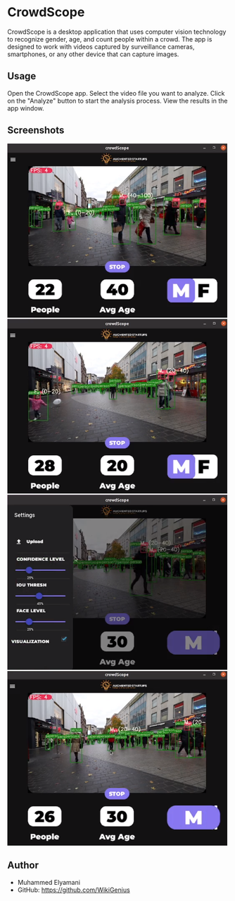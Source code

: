 # CrowdScope

CrowdScope is a desktop application that uses computer vision technology to recognize gender, age, and count people within a crowd. The app is designed to work with videos captured by surveillance cameras, smartphones, or any other device that can capture images.



## Usage

Open the CrowdScope app.
Select the video file you want to analyze.
Click on the "Analyze" button to start the analysis process.
View the results in the app window.


## Screenshots

<img src="./crowdScope/assets/images/11.png" alt="Desktop screenshot" width="500">
<img src="./crowdScope/assets/images/22.png" alt="Desktop screenshot" width="500">


<img src="./crowdScope/assets/images/33.png" alt="Desktop screenshot" width="500">
<img src="./crowdScope/assets/images/44.png" alt="Desktop screenshot" width="500">

## Author
- Muhammed Elyamani
- GitHub: https://github.com/WikiGenius